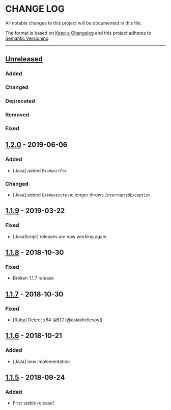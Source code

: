 # CHANGE LOG
All notable changes to this project will be documented in this file.

The format is based on [Keep a Changelog](http://keepachangelog.com/)
and this project adheres to [Semantic Versioning](http://semver.org/).

----
## [Unreleased]

### Added

### Changed

### Deprecated

### Removed

### Fixed

## [1.2.0] - 2019-06-06

### Added

* [Java] added `Exe#waitFor`

### Changed

* [Java] added `Exe#execute` no longer throws `InterruptedException`

## [1.1.9] - 2019-03-22

### Fixed

* [JavaScript] releases are now working again.

## [1.1.8] - 2018-10-30

### Fixed

* Broken 1.1.7 release

## [1.1.7] - 2018-10-30

### Fixed

* [Ruby] Detect x64
  ([#517](https://github.com/cucumber/cucumber/issues/517)
   [@aslakhellesoy])

## [1.1.6] - 2018-10-21

### Added

* [Java] new implementation

## [1.1.5] - 2018-09-24

### Added

* First stable release!

<!-- Releases -->
[Unreleased]: https://github.com/cucumber/cucumber/compare/c21e/v1.2.0...master
[1.2.0]:      https://github.com/cucumber/cucumber/compare/c21e/v1.1.9...c21e/1.2.0
[1.1.9]:      https://github.com/cucumber/cucumber/compare/c21e/v1.1.8...c21e/v1.1.9
[1.1.8]:      https://github.com/cucumber/cucumber/compare/c21e/v1.1.7...c21e/v1.1.8
[1.1.7]:      https://github.com/cucumber/cucumber/compare/c21e/v1.1.6...c21e/v1.1.7
[1.1.6]:      https://github.com/cucumber/cucumber/compare/c21e/v1.1.5...c21e/v1.1.6
[1.1.5]:      https://github.com/cucumber/cucumber/tree/c21e/v1.1.5

<!-- Contributors in alphabetical order -->
[aslakhellesoy]:    https://github.com/aslakhellesoy
